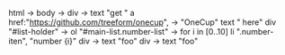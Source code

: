html ->
  body ->
    div ->
      text "get "
      a href:"https://github.com/treeform/onecup", -> "OneCup"
      text " here"
      div "#list-holder" ->
  ol "#main-list.number-list" ->
    for i in [0..10]
    li ".number-iten", "number {i}"
    div ->
  text "foo"
div ->
  text "foo"
